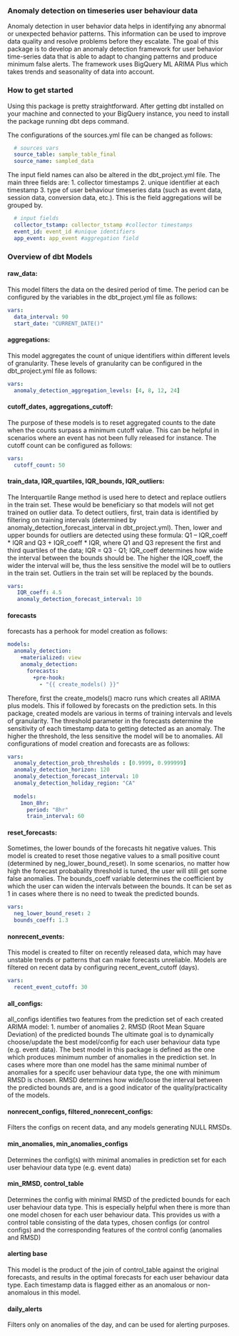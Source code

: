 
### Anomaly detection on timeseries user behaviour data

Anomaly detection in user behavior data helps in identifying any abnormal or unexpected behavior patterns. This information can be used to improve data quality and resolve problems before they escalate. The goal of this package is to develop an anomaly detection framework for user behavior time-series data that is able to adapt to changing patterns and produce minimum false alerts. The framework uses BigQuery ML ARIMA Plus which takes trends and seasonality of data into account.


### How to get started 

Using this package is pretty straightforward. After getting dbt installed on your machine and connected to your BigQuery instance, you need to install the package running dbt deps command. 

The configurations of the sources.yml file can be changed as follows: 

``` yml
  # sources vars
  source_table: sample_table_final
  source_name: sampled_data
```

The input field names can also be altered in the dbt_project.yml file. The main three fields are: 1. collector timestamps 2. unique identifier at each timestamp 3. type of user behaviour timeseries data (such as event data, session data, conversion data, etc.). This is the field aggregations will be grouped by. 

``` yml
  # input fields
  collector_tstamp: collector_tstamp #collector timestamps
  event_id: event_id #unique identifiers
  app_event: app_event #aggregation field
```

### Overview of dbt Models 

#### raw_data: 
This model filters the data on the desired period of time. The period can be configured by the variables in the dbt_project.yml file as follows:

``` yml
vars:
  data_interval: 90
  start_date: "CURRENT_DATE()"
```

#### aggregations:
This model aggregates the count of unique identifiers within different levels of granularity. These levels of granularity can be configured in the dbt_project.yml file as follows:

``` yml
vars:
  anomaly_detection_aggregation_levels: [4, 8, 12, 24]
```

#### cutoff_dates, aggregations_cutoff:
The purpose of these models is to reset aggregated counts to the date when the counts surpass a minimum cutoff value. This can be helpful in scenarios where an event has not been fully released for instance. The cutoff count can be configured as follows:

``` yml
vars:
  cutoff_count: 50
```

#### train_data, IQR_quartiles, IQR_bounds, IQR_outliers:
The Interquartile Range method is used here to detect and replace outliers in the train set. These would be beneficiary so that models will not get trained on outlier data. To detect outliers, first, train data is identified by filtering on training intervals (determined by anomaly_detection_forecast_interval in dbt_project.yml). Then, lower and upper bounds for outliers are detected using these formula: Q1 – IQR_coeff * IQR and Q3 + IQR_coeff * IQR, where Q1 and Q3 represent the first and third quartiles of the data; IQR = Q3 - Q1; IQR_coeff determines how wide the interval between the bounds should be. The higher the IQR_coeff, the wider the interval will be, thus the less sensitive the model will be to outliers in the train set. Outliers in the train set will be replaced by the bounds. 

``` yml
vars:
   IQR_coeff: 4.5
   anomaly_detection_forecast_interval: 10
```

#### forecasts 
forecasts has a perhook for model creation as follows:

``` yml
models:
  anomaly_detection:
    +materialized: view
    anomaly_detection:
      forecasts:
        +pre-hook:
          - "{{ create_models() }}"
```

Therefore, first the create_models() macro runs which creates all ARIMA plus models. This if followed by forecasts on the prediction sets. 
In this package, created models are various in terms of training intervals and levels of granularity. The threshold parameter in the forecasts determine the sensitivity of each timestamp data to getting detected as an anomaly. The higher the threshold, the less sensitive the model will be to anomalies. All configurations of model creation and forecasts are as follows:

``` yml
vars:
  anomaly_detection_prob_thresholds : [0.9999, 0.999999]
  anomaly_detection_horizon: 120
  anomaly_detection_forecast_interval: 10
  anomaly_detection_holiday_region: "CA"
  
  models:
    1mon_8hr:
      period: "8hr"
      train_interval: 60
```

#### reset_forecasts:
Sometimes, the lower bounds of the forecasts hit negative values. This model is created to reset those negative values to a small positive count (determined by neg_lower_bound_reset). In some scenarios, no matter how high the forecast probabality threshold is tuned, the user will still get some false anomalies. The bounds_coeff variable determines the coefficient by which the user can widen the intervals between the bounds. It can be set as 1 in cases where there is no need to tweak the predicted bounds. 

``` yml
vars:
  neg_lower_bound_reset: 2
  bounds_coeff: 1.3
```
#### nonrecent_events:
This model is created to filter on recently released data, which may have unstable trends or patterns that can make forecasts unreliable. Models are filtered on recent data by configuring recent_event_cutoff (days). 

``` yml
vars:
  recent_event_cutoff: 30
```

#### all_configs:
all_configs identifies two features from the prediction set of each created ARIMA model: 1. number of anomalies 2. RMSD (Root Mean Square Deviation) of the predicted bounds 
The ultimate goal is to dynamically choose/update the best model/config for each user behaviour data type (e.g. event data). The best model in this package is defined as the one which produces minimum number of anomalies in the prediction set. In cases where more than one model has the same minimal number of anomalies for a specifc user behaviour data type, the one with minimum RMSD is chosen. RMSD determines how wide/loose the interval between the predicted bounds are, and is a good indicator of the quality/practicality of the models. 

#### nonrecent_configs, filtered_nonrecent_configs:
Filters the configs on recent data, and any models generating NULL RMSDs. 

#### min_anomalies, min_anomalies_configs
Determines the config(s) with minimal anomalies in prediction set for each user behaviour data type (e.g. event data)

#### min_RMSD, control_table
Determines the config with minimal RMSD of the predicted bounds for each user behaviour data type. This is especially helpful when there is more than one model chosen for each user behaviour data. This provides us with a control table consisting of the data types, chosen configs (or control configs) and the corresponding features of the control config (anomalies and RMSD) 

#### alerting base
This model is the product of the join of control_table against the original forecasts, and results in the optimal forecasts for each user behaviour data type. Each timestamp data is flagged either as an anomalous or non-anomalous in this model.

#### daily_alerts
Filters only on anomalies of the day, and can be used for alerting purposes. 

